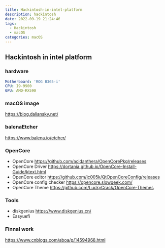 ```yaml
---
title: Hackintosh-in-intel-platform
description: hackintosh
date: 2022-09-19 21:24:46
tags: 
  - Hackintosh
  - macOS
categories: macOS 
---
```

## Hackintosh in intel platform
### hardware
```yaml
Motherboard: 'ROG B365-i'
CPU: I9-9900
GPU: AMD-RX590
```

### macOS image 
https://blog.daliansky.net/

### balenaEtcher
https://www.balena.io/etcher/

### OpenCore
- OpenCore
https://github.com/acidanthera/OpenCorePkg/releases
- OpenCore Driver
https://dortania.github.io/OpenCore-Install-Guide/ktext.html
- OpenCore editor
https://github.com/ic005k/QtOpenCoreConfig/releases
- OpenCore config checker
https://opencore.slowgeek.com/
- OpenCore Theme
https://github.com/LuckyCrack/OpenCore-Themes
### Tools
- diskgenius
https://www.diskgenius.cn/
- Easyuefi

### Finnal work
https://www.cnblogs.com/aboa/p/14594968.html
